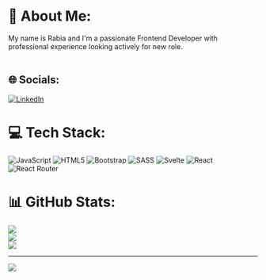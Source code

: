 # 💫 About Me:
My name is Rabia and I'm a passionate Frontend Developer with professional experience looking actively for new role.<br><br>


## 🌐 Socials:
[![LinkedIn](https://img.shields.io/badge/LinkedIn-%230077B5.svg?logo=linkedin&logoColor=white)](https://linkedin.com/in/https://www.linkedin.com/in/rabia-khan-7630b7203/) 

# 💻 Tech Stack:
![JavaScript](https://img.shields.io/badge/javascript-%23323330.svg?style=for-the-badge&logo=javascript&logoColor=%23F7DF1E) ![HTML5](https://img.shields.io/badge/html5-%23E34F26.svg?style=for-the-badge&logo=html5&logoColor=white) ![Bootstrap](https://img.shields.io/badge/bootstrap-%23563D7C.svg?style=for-the-badge&logo=bootstrap&logoColor=white) ![SASS](https://img.shields.io/badge/SASS-hotpink.svg?style=for-the-badge&logo=SASS&logoColor=white) ![Svelte](https://img.shields.io/badge/svelte-%23f1413d.svg?style=for-the-badge&logo=svelte&logoColor=white) ![React](https://img.shields.io/badge/react-%2320232a.svg?style=for-the-badge&logo=react&logoColor=%2361DAFB) ![React Router](https://img.shields.io/badge/React_Router-CA4245?style=for-the-badge&logo=react-router&logoColor=white)
# 📊 GitHub Stats:
![](https://github-readme-stats.vercel.app/api?username=iamrabie&theme=vue&hide_border=false&include_all_commits=false&count_private=false)<br/>
![](https://github-readme-streak-stats.herokuapp.com/?user=iamrabie&theme=vue&hide_border=false)<br/>
![](https://github-readme-stats.vercel.app/api/top-langs/?username=iamrabie&theme=vue&hide_border=false&include_all_commits=false&count_private=false&layout=compact)

---
[![](https://visitcount.itsvg.in/api?id=iamrabie&icon=0&color=0)](https://visitcount.itsvg.in)

<!-- Proudly created with GPRM ( https://gprm.itsvg.in ) -->
